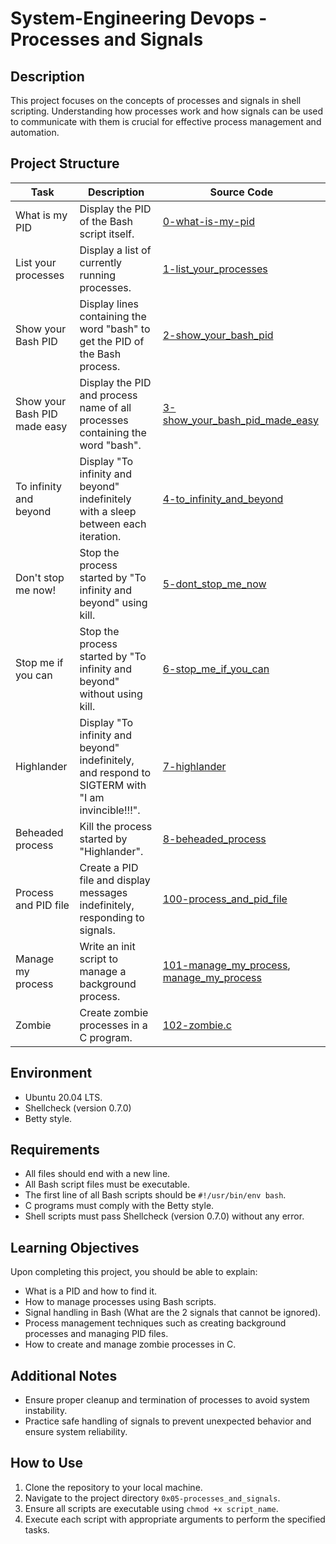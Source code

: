 # System-Engineering Devops - Processes and Signals

## Description

This project focuses on the concepts of processes and signals in shell scripting. Understanding how processes work and how signals can be used to communicate with them is crucial for effective process management and automation.

## Project Structure

| Task                              | Description                                                               | Source Code                                   |
|-----------------------------------|---------------------------------------------------------------------------|-----------------------------------------------|
| What is my PID                    | Display the PID of the Bash script itself.                                | [0-what-is-my-pid](0-what-is-my-pid)         |
| List your processes               | Display a list of currently running processes.                            | [1-list_your_processes](1-list_your_processes)|
| Show your Bash PID                | Display lines containing the word "bash" to get the PID of the Bash process. | [2-show_your_bash_pid](2-show_your_bash_pid) |
| Show your Bash PID made easy      | Display the PID and process name of all processes containing the word "bash". | [3-show_your_bash_pid_made_easy](3-show_your_bash_pid_made_easy) |
| To infinity and beyond            | Display "To infinity and beyond" indefinitely with a sleep between each iteration. | [4-to_infinity_and_beyond](4-to_infinity_and_beyond) |
| Don't stop me now!                | Stop the process started by "To infinity and beyond" using kill.          | [5-dont_stop_me_now](5-dont_stop_me_now)    |
| Stop me if you can                | Stop the process started by "To infinity and beyond" without using kill.  | [6-stop_me_if_you_can](6-stop_me_if_you_can)|
| Highlander                        | Display "To infinity and beyond" indefinitely, and respond to SIGTERM with "I am invincible!!!". | [7-highlander](7-highlander)                 |
| Beheaded process                  | Kill the process started by "Highlander".                                 | [8-beheaded_process](8-beheaded_process)     |
| Process and PID file              | Create a PID file and display messages indefinitely, responding to signals. | [100-process_and_pid_file](100-process_and_pid_file) |
| Manage my process                 | Write an init script to manage a background process.                      | [101-manage_my_process](101-manage_my_process), [manage_my_process](manage_my_process) |
| Zombie                            | Create zombie processes in a C program.                                   | [102-zombie.c](102-zombie.c)                 |

## Environment

- Ubuntu 20.04 LTS.
- Shellcheck (version 0.7.0)
- Betty style.

## Requirements

- All files should end with a new line.
- All Bash script files must be executable.
- The first line of all Bash scripts should be `#!/usr/bin/env bash`.
- C programs must comply with the Betty style.
- Shell scripts must pass Shellcheck (version 0.7.0) without any error.

## Learning Objectives
Upon completing this project, you should be able to explain:

- What is a PID and how to find it.
- How to manage processes using Bash scripts.
- Signal handling in Bash (What are the 2 signals that cannot be ignored).
- Process management techniques such as creating background processes and managing PID files.
- How to create and manage zombie processes in C.

## Additional Notes

- Ensure proper cleanup and termination of processes to avoid system instability.
- Practice safe handling of signals to prevent unexpected behavior and ensure system reliability.

## How to Use

1. Clone the repository to your local machine.
2. Navigate to the project directory `0x05-processes_and_signals`.
3. Ensure all scripts are executable using `chmod +x script_name`.
4. Execute each script with appropriate arguments to perform the specified tasks.
